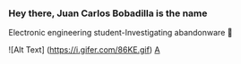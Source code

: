 
### Hey there, Juan Carlos Bobadilla is the name 
Electronic engineering student-Investigating abandonware 🤖

![Alt Text] (https://i.gifer.com/86KE.gif)
[A](https://static.wikia.nocookie.net/legendofdragoon/images/b/b6/Kongol_Boss2.jpg/revision/latest/scale-to-width/360?cb=20120122214315)

<!--
**JCBS-ielec/JCBS-ielec** is a ✨ _special_ ✨ repository because its `README.md` (this file) appears on your GitHub profile.

Here are some ideas to get you started:

- 🔭 I’m currently working on ...
- 🌱 I’m currently learning ...
- 👯 I’m looking to collaborate on ...
- 🤔 I’m looking for help with ...
- ⚡ Fun fact: ...
-->
